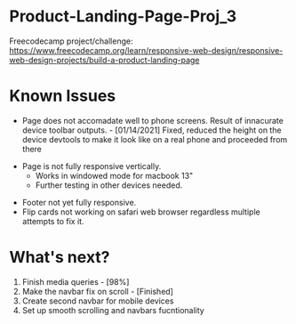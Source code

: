 # Product-Landing-Page-Proj_3

Freecodecamp project/challenge: https://www.freecodecamp.org/learn/responsive-web-design/responsive-web-design-projects/build-a-product-landing-page

# Known Issues

* Page does not accomadate well to phone screens. Result of innacurate device toolbar outputs. - [01/14/2021] Fixed, reduced the height on the device devtools to make it look like on a real phone and proceeded from there
- Page is not fully responsive vertically. 
  - Works in windowed mode for macbook 13"
  - Further testing in other devices needed.
* Footer not yet fully responsive. 
* Flip cards not working on safari web browser regardless multiple attempts to fix it.

# What's next?

1. Finish media queries - [98%]
2. Make the navbar fix on scroll - [Finished]
3. Create second navbar for mobile devices
4. Set up smooth scrolling and navbars fucntionality
